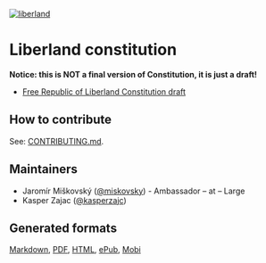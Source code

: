 [![liberland](http://liberland.org/addons/image/Liberland_znak_small.png)](https://github.com/liberland/liberland)

# Liberland constitution

**Notice: this is NOT a final version of Constitution, it is just a draft!**

* [Free Republic of Liberland Constitution draft](Liberland-constitution.md)

## How to contribute

See: [CONTRIBUTING.md](CONTRIBUTING.md).

## Maintainers

* Jaromír Miškovský ([@miskovsky](https://github.com/miskovsky)) - Ambassador – at – Large
* Kasper Zajac ([@kasperzajc](https://github.com/KacperZajc))

## Generated formats

[Markdown], [PDF], [HTML], [ePub], [Mobi]


[Markdown]: https://github.com/liberland/docs/raw/master/constitution/Liberland-constitution.md
[PDF]: https://github.com/liberland/docs/raw/master/constitution/Liberland-constitution.pdf
[HTML]: https://github.com/liberland/docs/raw/master/constitution/Liberland-constitution.html
[ePub]: https://github.com/liberland/docs/raw/master/constitution/Liberland-constitution.epub
[Mobi]: https://github.com/liberland/docs/raw/master/constitution/Liberland-constitution.mobi
